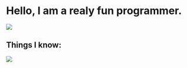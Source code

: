 <h1>Hello, I am a realy fun programmer.</h1>
<img src="https://github.com/user-attachments/assets/08a707bc-b70a-4f0d-994d-73be9d32ee7d">
<h2>Things I know:</h2>
<img src="https://github.com/user-attachments/assets/7af32157-bf1c-4f01-925d-0e0bf1dfe664">

